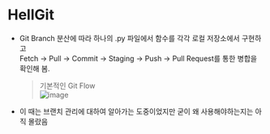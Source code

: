 # HellGit  
- Git Branch 분산에 따라 하나의 .py 파일에서 함수를 각각 로컬 저장소에서 구현하고  
  Fetch -> Pull -> Commit -> Staging -> Push -> Pull Request를 통한 병합을 확인해 봄.
  > 기본적인 Git Flow  
  ![image](https://user-images.githubusercontent.com/38939634/63632971-b3b87c80-c67b-11e9-9513-f762a3b1cb27.png)
  
- 이 때는 브랜치 관리에 대하여 알아가는 도중이었지만 굳이 왜 사용해야하는지는 아직 몰랐음

